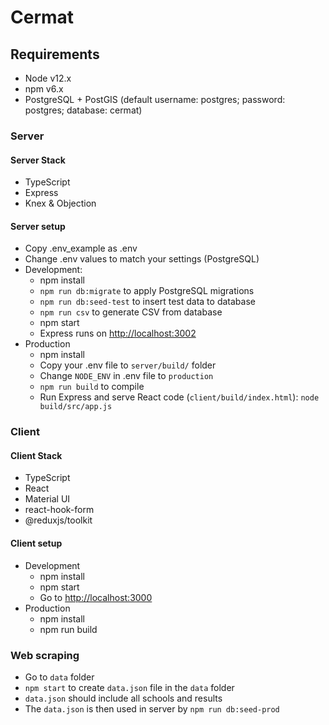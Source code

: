 # Cermat

## Requirements

* Node v12.x
* npm v6.x
* PostgreSQL + PostGIS (default username: postgres; password: postgres; database: cermat)

### Server

#### Server Stack

* TypeScript
* Express
* Knex & Objection

#### Server setup

* Copy .env_example as .env
* Change .env values to match your settings (PostgreSQL)
* Development:
  * npm install
  * `npm run db:migrate` to apply PostgreSQL migrations
  * `npm run db:seed-test` to insert test data to database
  * `npm run csv` to generate CSV from database
  * npm start
  * Express runs on <http://localhost:3002>
* Production
  * npm install
  * Copy your .env file to `server/build/` folder
  * Change `NODE_ENV` in .env file to `production`
  * `npm run build` to compile
  * Run Express and serve React code (`client/build/index.html`): `node build/src/app.js`

### Client

#### Client Stack

* TypeScript
* React
* Material UI
* react-hook-form
* @reduxjs/toolkit

#### Client setup

* Development
  * npm install
  * npm start
  * Go to <http://localhost:3000>
* Production
  * npm install
  * npm run build

### Web scraping

* Go to `data` folder
* `npm start` to create `data.json` file in the `data` folder
* `data.json` should include all schools and results
* The `data.json` is then used in server by `npm run db:seed-prod`
